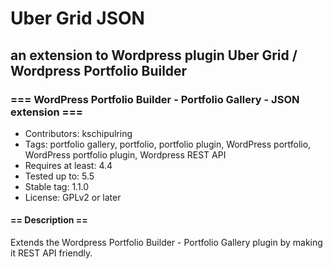 # Uber Grid JSON
## an extension to Wordpress plugin Uber Grid / Wordpress Portfolio Builder

### === WordPress Portfolio Builder - Portfolio Gallery - JSON extension ===
- Contributors: kschipulring
- Tags: portfolio gallery, portfolio, portfolio plugin, WordPress portfolio, WordPress portfolio plugin, Wordpress REST API
- Requires at least: 4.4
- Tested up to: 5.5
- Stable tag: 1.1.0
- License: GPLv2 or later


#### == Description ==

Extends the Wordpress Portfolio Builder - Portfolio Gallery plugin by making it REST API friendly.
